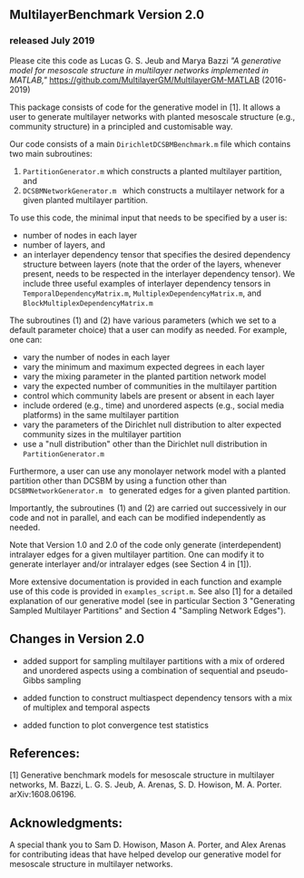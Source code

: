 ## MultilayerBenchmark Version 2.0
### released July 2019

Please cite this code as
    Lucas G. S. Jeub and Marya Bazzi
    *"A generative model for mesoscale structure in multilayer networks implemented
    in MATLAB,"* https://github.com/MultilayerGM/MultilayerGM-MATLAB (2016-2019)

This package consists of code for the generative model in [1]. It allows a user to generate multilayer networks with planted mesoscale structure (e.g., community structure) in a principled and customisable way.

Our code consists of a main ```DirichletDCSBMBenchmark.m``` file which contains two main subroutines:

1. ```PartitionGenerator.m```
 which constructs a planted multilayer partition, and
2. ```DCSBMNetworkGenerator.m ```
which constructs a multilayer network for a given planted multilayer partition.

To use this code, the minimal input that needs to be specified by a user is:

- number of nodes in each layer
- number of layers, and
- an interlayer dependency tensor that specifies the desired dependency structure between layers (note that the order of the layers, whenever present, needs to be respected in the interlayer dependency tensor). We include three useful examples of interlayer dependency tensors in ```TemporalDependencyMatrix.m```, ```MultiplexDependencyMatrix.m```, and ```BlockMultiplexDependencyMatrix.m```

The subroutines (1) and (2) have various parameters (which we set to a default parameter choice) that a user can modify as needed. For example, one can:

- vary the number of nodes in each layer
- vary the minimum and maximum expected degrees in each layer
- vary the mixing parameter in the planted partition network model
- vary the expected number of communities in the multilayer partition
- control which community labels are present or absent in each layer
- include ordered (e.g., time) and unordered aspects (e.g., social media platforms) in the same multilayer partition
- vary the parameters of the Dirichlet null distribution to alter expected community sizes in the multilayer partition
- use a "null distribution" other than the Dirichlet null distribution in ```PartitionGenerator.m```

Furthermore, a user can use any monolayer network model with a planted partition other than DCSBM by using a function other than ```DCSBMNetworkGenerator.m ``` to generated edges for a given planted partition.

Importantly, the subroutines (1) and (2) are carried out successively in our code and not in parallel, and each can be modified independently as needed.

Note that Version 1.0 and 2.0 of the code only generate (interdependent) intralayer edges for a given multilayer partition. One can modify it to generate interlayer and/or intralayer edges (see Section 4 in [1]).

More extensive documentation is provided in each function and example use of this code is provided in ```examples_script.m```. See also [1] for a detailed explanation of our generative model (see in particular Section 3 "Generating Sampled Multilayer Partitions" and Section 4 "Sampling Network Edges").

## Changes in Version 2.0

- added support for sampling multilayer partitions with a mix of ordered and unordered aspects using a combination of sequential and pseudo-Gibbs sampling

- added function to construct multiaspect dependency tensors with a mix of multiplex and temporal aspects

- added function to plot convergence test statistics


## References:

[1] Generative benchmark models for mesoscale structure in multilayer networks, M. Bazzi, L. G. S. Jeub, A. Arenas, S. D. Howison, M. A. Porter. arXiv:1608.06196.

## Acknowledgments:

A special thank you to Sam D. Howison, Mason A. Porter, and Alex Arenas for contributing ideas that have helped develop our generative model for mesoscale structure in multilayer networks.
